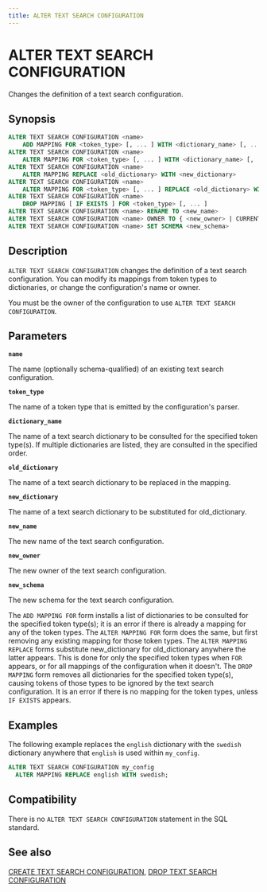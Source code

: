 ```yaml
---
title: ALTER TEXT SEARCH CONFIGURATION
---
```


# ALTER TEXT SEARCH CONFIGURATION

Changes the definition of a text search configuration.

## Synopsis

```sql
ALTER TEXT SEARCH CONFIGURATION <name>
    ADD MAPPING FOR <token_type> [, ... ] WITH <dictionary_name> [, ... ]
ALTER TEXT SEARCH CONFIGURATION <name>
    ALTER MAPPING FOR <token_type> [, ... ] WITH <dictionary_name> [, ... ]
ALTER TEXT SEARCH CONFIGURATION <name>
    ALTER MAPPING REPLACE <old_dictionary> WITH <new_dictionary>
ALTER TEXT SEARCH CONFIGURATION <name>
    ALTER MAPPING FOR <token_type> [, ... ] REPLACE <old_dictionary> WITH <new_dictionary>
ALTER TEXT SEARCH CONFIGURATION <name>
    DROP MAPPING [ IF EXISTS ] FOR <token_type> [, ... ]
ALTER TEXT SEARCH CONFIGURATION <name> RENAME TO <new_name>
ALTER TEXT SEARCH CONFIGURATION <name> OWNER TO { <new_owner> | CURRENT_USER | SESSION_USER }
ALTER TEXT SEARCH CONFIGURATION <name> SET SCHEMA <new_schema>
```

## Description

`ALTER TEXT SEARCH CONFIGURATION` changes the definition of a text search configuration. You can modify its mappings from token types to dictionaries, or change the configuration's name or owner.

You must be the owner of the configuration to use `ALTER TEXT SEARCH CONFIGURATION`.

## Parameters

**`name`**

The name (optionally schema-qualified) of an existing text search configuration.

**`token_type`**

The name of a token type that is emitted by the configuration's parser.

**`dictionary_name`**

The name of a text search dictionary to be consulted for the specified token type(s). If multiple dictionaries are listed, they are consulted in the specified order.

**`old_dictionary`**

The name of a text search dictionary to be replaced in the mapping.

**`new_dictionary`**

The name of a text search dictionary to be substituted for old_dictionary.

**`new_name`**

The new name of the text search configuration.

**`new_owner`**

The new owner of the text search configuration.

**`new_schema`**

The new schema for the text search configuration.

The `ADD MAPPING FOR` form installs a list of dictionaries to be consulted for the specified token type(s); it is an error if there is already a mapping for any of the token types. The `ALTER MAPPING FOR` form does the same, but first removing any existing mapping for those token types. The `ALTER MAPPING REPLACE` forms substitute new_dictionary for old_dictionary anywhere the latter appears. This is done for only the specified token types when `FOR` appears, or for all mappings of the configuration when it doesn't. The `DROP MAPPING` form removes all dictionaries for the specified token type(s), causing tokens of those types to be ignored by the text search configuration. It is an error if there is no mapping for the token types, unless `IF EXISTS` appears.

## Examples

The following example replaces the `english` dictionary with the `swedish` dictionary anywhere that `english` is used within `my_config`.

```sql
ALTER TEXT SEARCH CONFIGURATION my_config
  ALTER MAPPING REPLACE english WITH swedish;
```

## Compatibility

There is no `ALTER TEXT SEARCH CONFIGURATION` statement in the SQL standard.

## See also

[CREATE TEXT SEARCH CONFIGURATION](/i18n/zh/docusaurus-plugin-content-docs/current/sql-stmts/sql-stmt-create-text-search-configuration.md), [DROP TEXT SEARCH CONFIGURATION](/i18n/zh/docusaurus-plugin-content-docs/current/sql-stmts/sql-stmt-drop-text-search-configuration.md)
